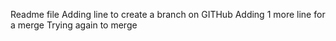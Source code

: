 Readme file
Adding line to create a branch on GITHub
Adding 1 more line for a merge
Trying again to merge
